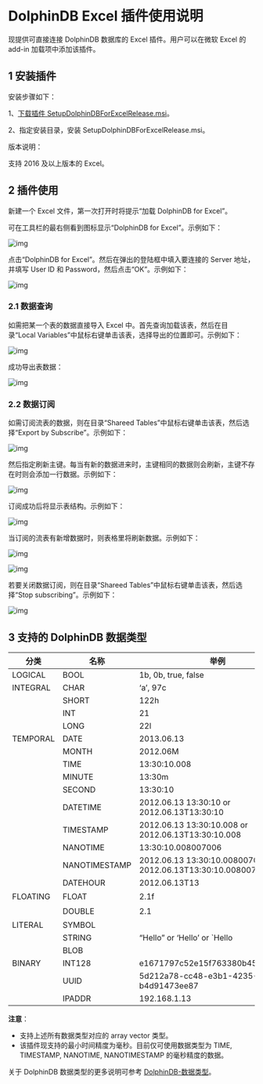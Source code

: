 # DolphinDB Excel 插件使用说明

现提供可直接连接 DolphinDB 数据库的 Excel 插件。用户可以在微软 Excel 的 add-in 加载项中添加该插件。

## 1 安装插件

安装步骤如下：

1、[下载插件 SetupDolphinDBForExcelRelease.msi](https://gitee.com/dolphindb/excel-add-in)。

2、指定安装目录，安装 SetupDolphinDBForExcelRelease.msi。

版本说明：

支持 2016 及以上版本的 Excel。

## 2 插件使用

新建一个 Excel 文件，第一次打开时将提示“加载 DolphinDB for Excel”。

可在工具栏的最右侧看到图标显示“DolphinDB for Excel”。示例如下：

![img](./images/readme_cn_1.png)

点击“DolphinDB for Excel”。然后在弹出的登陆框中填入要连接的 Server 地址，并填写 User ID 和 Password，然后点击“OK”。示例如下：

![img](./images/readme_cn_2.png)

### 2.1 数据查询

如需把某一个表的数据直接导入 Excel 中。首先查询加载该表，然后在目录“Local Variables”中鼠标右键单击该表，选择导出的位置即可。示例如下：

![img](./images/readme_cn_3.png)

成功导出表数据：

![img](./images/readme_cn_4.png)

### 2.2 数据订阅

如需订阅流表的数据，则在目录“Shareed Tables”中鼠标右键单击该表，然后选择“Export by Subscribe”。示例如下：

![img](./images/readme_cn_5.png)

然后指定刷新主键。每当有新的数据进来时，主键相同的数据则会刷新，主键不存在时则会添加一行数据。示例如下：

![img](./images/readme_cn_6.png)

订阅成功后将显示表结构。示例如下：

![img](./images/readme_cn_7.png)

当订阅的流表有新增数据时，则表格里将刷新数据。示例如下：

![img](./images/readme_cn_8.png)

![img](./images/readme_cn_9.png)

若要关闭数据订阅，则在目录“Shareed Tables”中鼠标右键单击该表，然后选择“Stop subscribing”。示例如下：

![img](./images/readme_cn_10.png)

## 3 支持的 DolphinDB 数据类型

| 分类     | 名称          | 举例                                                           | 范围                                                           |
|----------|---------------|----------------------------------------------------------------|----------------------------------------------------------------|
| LOGICAL  | BOOL          | 1b, 0b, true, false                                            | 0~1                                                            |
| INTEGRAL | CHAR          | ‘a’, 97c                                                       | -2 7 +1~2 7 -1                                                 |
|          | SHORT         | 122h                                                           | -2 15 +1~2 15 -1                                               |
|          | INT           | 21                                                             | -2 31 +1~2 31 -1                                               |
|          | LONG          | 22l                                                            | -2 63 +1~2 63 -1                                               |
| TEMPORAL | DATE          | 2013.06.13                                                     |                                                                |
|          | MONTH         | 2012.06M                                                       |                                                                |
|          | TIME          | 13:30:10.008                                                   |                                                                |
|          | MINUTE        | 13:30m                                                         |                                                                |
|          | SECOND        | 13:30:10                                                       |                                                                |
|          | DATETIME      | 2012.06.13 13:30:10 or 2012.06.13T13:30:10                     | [1901.12.13T20:45:53, 2038.01.19T03:14:07]                     |
|          | TIMESTAMP     | 2012.06.13 13:30:10.008 or 2012.06.13T13:30:10.008             |                                                                |
|          | NANOTIME      | 13:30:10.008007006                                             |                                                                |
|          | NANOTIMESTAMP | 2012.06.13 13:30:10.008007006 or 2012.06.13T13:30:10.008007006 | [1677.09.21T00:12:43.145224193, 2262.04.11T23:47:16.854775807] |
|          | DATEHOUR      | 2012.06.13T13                                                  |                                                                |
| FLOATING | FLOAT         | 2.1f                                                           | 有效位数: 06~09 位                                             |
|          | DOUBLE        | 2.1                                                            | 有效位数: 15~17 位                                             |
| LITERAL  | SYMBOL        |                                                                |                                                                |
|          | STRING        | “Hello” or ‘Hello’ or `Hello                                   |                                                                |
|          | BLOB          |                                                                |                                                                |
| BINARY   | INT128        | e1671797c52e15f763380b45e841ec32                               | -2 127 +1~2 127 -1                                             |
|          | UUID          | 5d212a78-cc48-e3b1-4235-b4d91473ee87                           |                                                                |
|          | IPADDR        | 192.168.1.13                                                   |                                                                |

**注意**：

- 支持上述所有数据类型对应的 array vector 类型。
- 该插件现支持的最小时间精度为毫秒。目前仅可使用数据类型为 TIME, TIMESTAMP, NANOTIME, NANOTIMESTAMP 的毫秒精度的数据。

关于 DolphinDB 数据类型的更多说明可参考 [DolphinDB-数据类型](https://docs.dolphindb.cn/zh/progr/data_types.html)。
